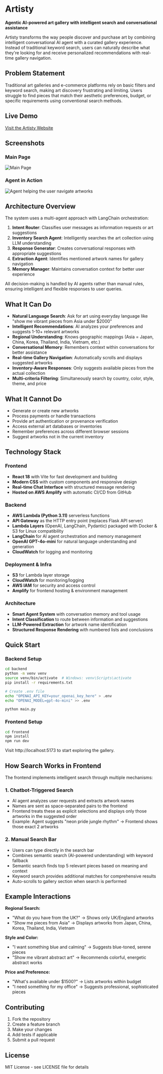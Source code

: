 # Artisty

**Agentic AI-powered art gallery with intelligent search and conversational assistance**

Artisty transforms the way people discover and purchase art by combining intelligent conversational AI agent with a curated gallery experience. Instead of traditional keyword search, users can naturally describe what they're looking for and receive personalized recommendations with real-time gallery navigation.

## Problem Statement

Traditional art galleries and e-commerce platforms rely on basic filters and keyword search, making art discovery frustrating and limiting. Users struggle to find pieces that match their aesthetic preferences, budget, or specific requirements using conventional search methods.

## Live Demo
[Visit the Artisty Website](https://main.d22zce484yggk5.amplifyapp.com/)

## Screenshots

### Main Page
![Main Page](frontend/docs/images/main-page.png)

### Agent in Action
![Agent helping the user navigate artworks](frontend/docs/images/agent-navigate.png)


## Architecture Overview

The system uses a multi-agent approach with LangChain orchestration:

1. **Intent Router**: Classifies user messages as information requests or art suggestions
2. **Inventory Search Agent**: Intelligently searches the art collection using LLM understanding
3. **Response Generator**: Creates conversational responses with appropriate suggestions
4. **Extraction Agent**: Identifies mentioned artwork names for gallery navigation
5. **Memory Manager**: Maintains conversation context for better user experience

All decision-making is handled by AI agents rather than manual rules, ensuring intelligent and flexible responses to user queries.

## What It Can Do

- **Natural Language Search**: Ask for art using everyday language like "show me vibrant pieces from Asia under $2000"
- **Intelligent Recommendations**: AI analyzes your preferences and suggests 1-10+ relevant artworks
- **Regional Understanding**: Knows geographic mappings (Asia = Japan, China, Korea, Thailand, India, Vietnam, etc.)
- **Conversational Memory**: Remembers context within conversations for better assistance
- **Real-time Gallery Navigation**: Automatically scrolls and displays suggested artworks
- **Inventory-Aware Responses**: Only suggests available pieces from the actual collection
- **Multi-criteria Filtering**: Simultaneously search by country, color, style, theme, and price

## What It Cannot Do

- Generate or create new artworks
- Process payments or handle transactions
- Provide art authentication or provenance verification
- Access external art databases or inventories
- Remember preferences across different browser sessions
- Suggest artworks not in the current inventory

## Technology Stack

### Frontend
- **React 18** with Vite for fast development and building
- **Modern CSS** with custom components and responsive design
- **Real-time Chat Interface** with structured message rendering
- **Hosted on AWS Amplify** with automatic CI/CD from GitHub

### Backend
- **AWS Lambda (Python 3.11)** serverless functions
- **API Gateway** as the HTTP entry point (replaces Flask API server)
- **Lambda Layers** (OpenAI, LangChain, Pydantic) packaged with Docker & S3 for Linux compatibility
- **LangChain** for AI agent orchestration and memory management
- **OpenAI GPT-4o-mini** for natural language understanding and generation
- **CloudWatch** for logging and monitoring

### Deployment & Infra
- **S3** for Lambda layer storage
- **CloudWatch** for monitoring/logging
- **AWS IAM** for security and access control
- **Amplify** for frontend hosting & environment management

### Architecture
- **Smart Agent System** with conversation memory and tool usage
- **Intent Classification** to route between information and suggestions
- **LLM-Powered Extraction** for artwork name identification
- **Structured Response Rendering** with numbered lists and conclusions

## Quick Start

### Backend Setup
```bash
cd backend
python -m venv venv
source venv/bin/activate  # Windows: venv\Scripts\activate
pip install -r requirements.txt

# Create .env file
echo "OPENAI_API_KEY=your_openai_key_here" > .env
echo "OPENAI_MODEL=gpt-4o-mini" >> .env

python main.py
```

### Frontend Setup
```bash
cd frontend
npm install
npm run dev
```

Visit http://localhost:5173 to start exploring the gallery.

## How Search Works in Frontend

The frontend implements intelligent search through multiple mechanisms:

### **1. Chatbot-Triggered Search**
- AI agent analyzes user requests and extracts artwork names
- Names are sent as space-separated pairs to the frontend
- Frontend treats these as explicit selections and displays only those artworks in the suggested order
- Example: Agent suggests "neon pride jungle rhythm" → Frontend shows those exact 2 artworks

### **2. Manual Search Bar**
- Users can type directly in the search bar
- Combines semantic search (AI-powered understanding) with keyword fallback
- Semantic search finds top 5 relevant pieces based on meaning and context
- Keyword search provides additional matches for comprehensive results
- Auto-scrolls to gallery section when search is performed

## Example Interactions

**Regional Search:**
- "What do you have from the UK?" → Shows only UK/England artworks
- "Show me pieces from Asia" → Displays artworks from Japan, China, Korea, Thailand, India, Vietnam

**Style and Color:**
- "I want something blue and calming" → Suggests blue-toned, serene pieces
- "Show me vibrant abstract art" → Recommends colorful, energetic abstract works

**Price and Preference:**
- "What's available under $1500?" → Lists artworks within budget
- "I need something for my office" → Suggests professional, sophisticated pieces

## Contributing

1. Fork the repository
2. Create a feature branch
3. Make your changes
4. Add tests if applicable
5. Submit a pull request

## License

MIT License - see LICENSE file for details

